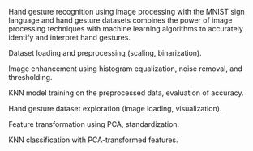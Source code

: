 Hand gesture recognition using image processing with the MNIST sign language and hand gesture datasets combines the power of image processing techniques with machine learning algorithms to accurately identify and interpret hand gestures.

Dataset loading and preprocessing (scaling, binarization).

Image enhancement using histogram equalization, noise removal, and thresholding.

KNN model training on the preprocessed data, evaluation of accuracy.

Hand gesture dataset exploration (image loading, visualization).

Feature transformation using PCA, standardization.

KNN classification with PCA-transformed features.
